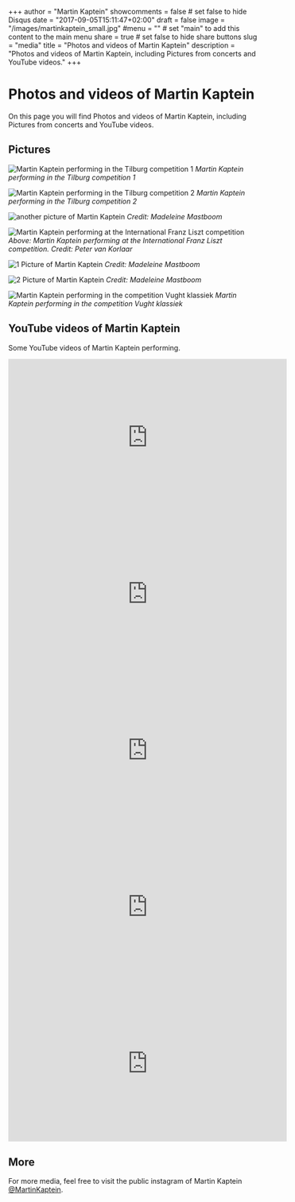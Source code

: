 +++
author = "Martin Kaptein"
showcomments = false	# set false to hide Disqus
date = "2017-09-05T15:11:47+02:00"
draft = false
image = "/images/martinkaptein_small.jpg"
#menu = ""		# set "main" to add this content to the main menu
share = true	# set false to hide share buttons
slug = "media"
title = "Photos and videos of Martin Kaptein"
description = "Photos and videos of Martin Kaptein, including Pictures from concerts and YouTube videos."
+++

# Photos and videos of Martin Kaptein

On this page you will find Photos and videos of Martin Kaptein, including Pictures from concerts and YouTube videos.

## Pictures

![Martin Kaptein performing in the Tilburg competition 1](/images/tilburg2.jpg)
*Martin Kaptein performing in the Tilburg competition 1*

![Martin Kaptein performing in the Tilburg competition 2](/images/tilburg1.jpg)
*Martin Kaptein performing in the Tilburg competition 2*

![another picture of Martin Kaptein](/images/IMG_5350.jpg)
*Credit: Madeleine Mastboom*

![Martin Kaptein performing at the International Franz Liszt competition](/images/liszt_competition.jpg)
*Above: Martin Kaptein performing at the International Franz Liszt competition. Credit: Peter van Korlaar*

![1 Picture of Martin Kaptein](/images/IMG_4492.JPG)
*Credit: Madeleine Mastboom*

![2 Picture of Martin Kaptein](/images/IMG_4489.JPG)
*Credit: Madeleine Mastboom*

![Martin Kaptein performing in the competition Vught klassiek](/images/IMG_4434_small.jpg)
*Martin Kaptein performing in the competition Vught klassiek*

## YouTube videos of Martin Kaptein

Some YouTube videos of Martin Kaptein performing.

<iframe width="560" height="315" src="https://www.youtube.com/embed/0WcYzvfV75c?rel=0" frameborder="0" allow="autoplay; encrypted-media" allowfullscreen></iframe>

<iframe width="560" height="315" src="https://www.youtube.com/embed/GTFXd0XZY1Q?rel=0" frameborder="0" allow="autoplay; encrypted-media" allowfullscreen></iframe>

<iframe width="560" height="315" src="https://www.youtube.com/embed/QdbIjzpYhqE?ecver=1" frameborder="0" allowfullscreen></iframe>

<iframe width="560" height="315" src="https://www.youtube.com/embed/wLOvg2Qcbmc?ecver=1" frameborder="0" allowfullscreen></iframe>

<iframe width="560" height="315" src="https://www.youtube.com/embed/H0kXqRMuOus?ecver=1" frameborder="0" allowfullscreen></iframe>

## More

For more media, feel free to visit the public instagram of Martin Kaptein [@MartinKaptein](https://www.instagram.com/martinkaptein/).